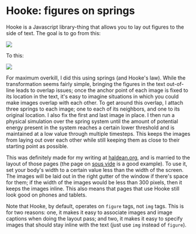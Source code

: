 Hooke: figures on springs
==

Hooke is a Javascript library-thing that allows you to lay out figures to the
side of text. The goal is to go from this:

![](http://haldean.org/hooke/before.png)

To this:

![](http://haldean.org/hooke/after.png)

For maximum overkill, I did this using springs (and Hooke's law). While the
transformation seems fairly simple, bringing the figures in the text out-of-line
leads to overlap issues; once the anchor point of each image is fixed to its
location in the text, it's easy to imagine situations in which you could make
images overlap with each other. To get around this overlap, I attach three
springs to each image; one to each of its neighbors, and one to its original
location. I also fix the first and last image in place. I then run a physical
simulation over the spring system until the amount of potential energy present
in the system reaches a certain lower threshold and is maintained at a low value
through multiple timesteps. This keeps the images from laying out over each
other while still keeping them as close to their starting point as possible.

This was definitely made for my writing at [haldean.org](http://haldean.org),
and is married to the layout of those pages (the page on [sous vide][sousvide]
is a good example). To use it, set your body's width to a certain value less
than the width of the screen. The images will be laid out in the right gutter of
the window if there's space for them; if the width of the images would be less
than 300 pixels, then it keeps the images inline. This also means that pages
that use Hooke still look good on phones and tablets.

Note that Hooke, by default, operates on `figure` tags, not `img` tags. This is
for two reasons: one, it makes it easy to associate images and image captions
when doing the layout pass; and two, it makes it easy to specify images that
should stay inline with the text (just use `img` instead of `figure`).

[sousvide]: http://haldean.org/sousvide

